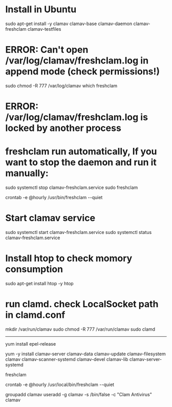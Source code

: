
# Install in Ubuntu 

sudo apt-get install -y clamav clamav-base clamav-daemon clamav-freshclam clamav-testfiles

# ERROR: Can't open /var/log/clamav/freshclam.log in append mode (check permissions!)
sudo chmod -R 777 /var/log/clamav
which freshclam

# ERROR: /var/log/clamav/freshclam.log is locked by another process
# freshclam run automatically, If you want to stop the daemon and run it manually:

sudo systemctl stop clamav-freshclam.service
sudo freshclam

crontab -e
@hourly   /usr/bin/freshclam --quiet

# Start clamav service
sudo systemctl start clamav-freshclam.service
sudo systemctl status clamav-freshclam.service

# Install htop to check momory consumption
sudo apt-get install htop -y 
htop

# run clamd. check LocalSocket path in clamd.conf
mkdir /var/run/clamav
sudo chmod -R 777 /var/run/clamav
sudo clamd


------

yum install epel-release

yum -y install clamav-server clamav-data clamav-update clamav-filesystem clamav clamav-scanner-systemd clamav-devel clamav-lib clamav-server-systemd

freshclam

crontab -e
@hourly   /usr/local/bin/freshclam --quiet


groupadd clamav
useradd -g clamav -s /bin/false -c "Clam Antivirus" clamav
